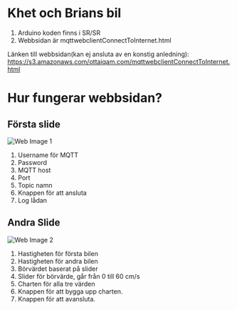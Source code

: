 # Khet och Brians bil

1. Arduino koden finns i SR/SR
2. Webbsidan är mqttwebclientConnectToInternet.html

Länken till webbsidan(kan ej ansluta av en konstig anledning): https://s3.amazonaws.com/ottaiqam.com/mqttwebclientConnectToInternet.html

# Hur fungerar webbsidan?
## Första slide
![Web Image 1](https://imgur.com/84aQAtl)

1. Username för MQTT
2. Password
3. MQTT host
4. Port
5. Topic namn
6. Knappen för att ansluta
7. Log lådan

## Andra Slide

![Web Image 2](https://imgur.com/AyxFsVX)

1. Hastigheten för första bilen
2. Hastigheten för andra bilen
3. Börvärdet baserat på slider
4. Slider för börvärde, går från 0 till 60 cm/s
5. Charten för alla tre värden
6. Knappen för att bygga upp charten.
7. Knappen för att avansluta.

